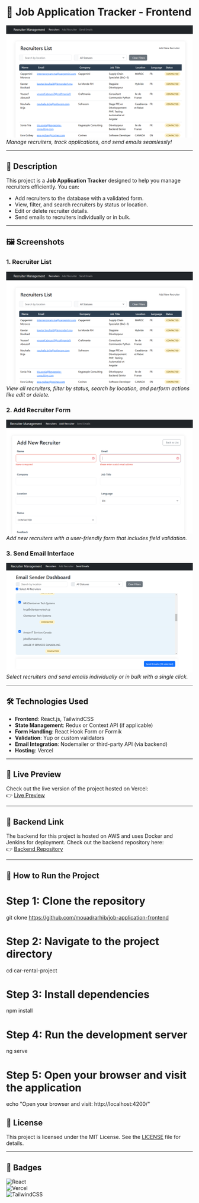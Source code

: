 # 🚀 Job Application Tracker - Frontend

![Project Banner](screenshots/recruiterlist.png)  
*Manage recruiters, track applications, and send emails seamlessly!*

---

## 📝 **Description**
This project is a **Job Application Tracker** designed to help you manage recruiters efficiently. You can:
- Add recruiters to the database with a validated form.
- View, filter, and search recruiters by status or location.
- Edit or delete recruiter details.
- Send emails to recruiters individually or in bulk.

---

## 🖼️ **Screenshots**

### 1. Recruiter List
![Recruiter List](screenshots/recruiterlist.png)  
*View all recruiters, filter by status, search by location, and perform actions like edit or delete.*

### 2. Add Recruiter Form
![Add Recruiter Form](screenshots/addform.png)  
*Add new recruiters with a user-friendly form that includes field validation.*

### 3. Send Email Interface
![Send Email](screenshots/email.png)  
*Select recruiters and send emails individually or in bulk with a single click.*

---

## 🛠️ **Technologies Used**
- **Frontend**: React.js, TailwindCSS  
- **State Management**: Redux or Context API (if applicable)  
- **Form Handling**: React Hook Form or Formik  
- **Validation**: Yup or custom validators  
- **Email Integration**: Nodemailer or third-party API (via backend)  
- **Hosting**: Vercel  

---

## 🚀 **Live Preview**
Check out the live version of the project hosted on Vercel:  
👉 [Live Preview](https://your-vercel-link-here.com)

---

## 🔗 **Backend Link**
The backend for this project is hosted on AWS and uses Docker and Jenkins for deployment. Check out the backend repository here:  
👉 [Backend Repository](https://github.com/mouadrarhib/job-app-backend/tree/main)

---

## 📝 **How to Run the Project**
# Step 1: Clone the repository
git clone https://github.com/mouadrarhib/job-application-frontend

# Step 2: Navigate to the project directory
cd car-rental-project

# Step 3: Install dependencies
npm install

# Step 4: Run the development server
ng serve

# Step 5: Open your browser and visit the application
echo "Open your browser and visit: http://localhost:4200/"


## 📄 **License**
This project is licensed under the MIT License. See the [LICENSE](LICENSE) file for details.

---

## 🔧 **Badges**
![React](https://img.shields.io/badge/React-20232A?style=for-the-badge&logo=react&logoColor=61DAFB)  
![Vercel](https://img.shields.io/badge/Vercel-000000?style=for-the-badge&logo=vercel&logoColor=white)  
![TailwindCSS](https://img.shields.io/badge/Tailwind_CSS-38B2AC?style=for-the-badge&logo=tailwind-css&logoColor=white)

